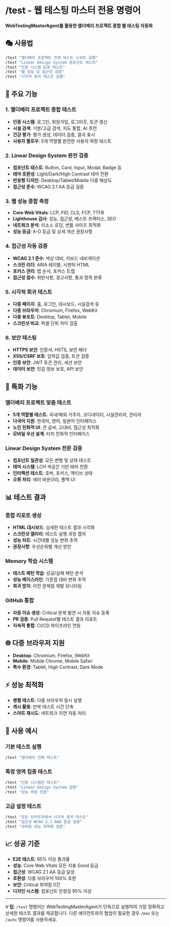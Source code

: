 # /test - 웹 테스팅 마스터 전용 명령어

**WebTestingMasterAgent를 활용한 엘더베리 프로젝트 종합 웹 테스팅 자동화**

## 🎭 사용법

```bash
/test "엘더베리 프로젝트 전체 테스트 스위트 실행"
/test "Linear Design System 컴포넌트 테스트"
/test "인증 시스템 E2E 테스트"
/test "웹 성능 및 접근성 검증"
/test "시각적 회귀 테스트 실행"
```

## 🚀 주요 기능

### **1. 엘더베리 프로젝트 종합 테스트**
- **인증 시스템**: 로그인, 회원가입, 로그아웃, 토큰 갱신
- **시설 검색**: 기본/고급 검색, 지도 통합, AI 추천
- **건강 평가**: 평가 생성, 데이터 검증, 결과 표시
- **사용자 플로우**: 5개 역할별 완전한 사용자 여정 테스트

### **2. Linear Design System 완전 검증**
- **컴포넌트 테스트**: Button, Card, Input, Modal, Badge 등
- **테마 호환성**: Light/Dark/High Contrast 테마 전환
- **반응형 디자인**: Desktop/Tablet/Mobile 다중 해상도
- **접근성 준수**: WCAG 2.1 AA 등급 검증

### **3. 웹 성능 종합 측정**
- **Core Web Vitals**: LCP, FID, CLS, FCP, TTFB
- **Lighthouse 감사**: 성능, 접근성, 베스트 프랙티스, SEO
- **네트워크 분석**: 리소스 로딩, 번들 사이즈 최적화
- **성능 등급**: A-D 등급 및 상세 개선 권장사항

### **4. 접근성 자동 검증**
- **WCAG 2.1 준수**: 색상 대비, 키보드 네비게이션
- **스크린 리더**: ARIA 레이블, 시멘틱 HTML
- **포커스 관리**: 탭 순서, 포커스 트랩
- **접근성 점수**: 위반사항, 경고사항, 통과 항목 분류

### **5. 시각적 회귀 테스트**
- **다중 페이지**: 홈, 로그인, 대시보드, 시설검색 등
- **다중 브라우저**: Chromium, Firefox, WebKit
- **다중 뷰포트**: Desktop, Tablet, Mobile
- **스크린샷 비교**: 픽셀 단위 차이 검출

### **6. 보안 테스팅**
- **HTTPS 보안**: 인증서, HSTS, 보안 헤더
- **XSS/CSRF 보호**: 입력값 검증, 토큰 검증
- **인증 보안**: JWT 토큰 관리, 세션 보안
- **데이터 보안**: 민감 정보 보호, API 보안

## 🎯 특화 기능

### **엘더베리 프로젝트 맞춤 테스트**
- **5개 역할별 테스트**: 국내/해외 거주자, 코디네이터, 시설관리자, 관리자
- **다국어 지원**: 한국어, 영어, 일본어 인터페이스
- **노인 친화적 UI**: 큰 글씨, 고대비, 접근성 최적화
- **모바일 우선 설계**: 터치 친화적 인터페이스

### **Linear Design System 전문 검증**
- **컴포넌트 일관성**: 모든 변형 및 상태 테스트
- **테마 시스템**: LCH 색공간 기반 테마 전환
- **인터랙션 테스트**: 호버, 포커스, 액티브 상태
- **오류 처리**: 에러 바운더리, 폴백 UI

## 📊 테스트 결과

### **종합 리포트 생성**
- **HTML 대시보드**: 상세한 테스트 결과 시각화
- **스크린샷 갤러리**: 테스트 실행 과정 캡처
- **성능 차트**: 시간대별 성능 변화 추적
- **권장사항**: 우선순위별 개선 방안

### **Memory 학습 시스템**
- **테스트 패턴 학습**: 성공/실패 패턴 분석
- **성능 베이스라인**: 기준점 대비 변화 추적
- **회귀 방지**: 이전 문제점 재발 모니터링

### **GitHub 통합**
- **자동 이슈 생성**: Critical 문제 발견 시 자동 이슈 등록
- **PR 검증**: Pull Request별 테스트 결과 리포트
- **지속적 통합**: CI/CD 파이프라인 연동

## 🌐 다중 브라우저 지원

- **Desktop**: Chromium, Firefox, WebKit
- **Mobile**: Mobile Chrome, Mobile Safari
- **특수 환경**: Tablet, High Contrast, Dark Mode

## ⚡ 성능 최적화

- **병렬 테스트**: 다중 브라우저 동시 실행
- **캐시 활용**: 반복 테스트 시간 단축
- **스마트 재시도**: 네트워크 지연 자동 처리

## 🔧 사용 예시

### **기본 테스트 실행**
```bash
/test "엘더베리 전체 테스트"
```

### **특정 영역 집중 테스트**
```bash
/test "인증 시스템만 테스트"
/test "Linear Design System 검증"
/test "성능 측정 전용"
```

### **고급 설정 테스트**
```bash
/test "모든 브라우저에서 시각적 회귀 테스트"
/test "접근성 WCAG 2.1 AAA 등급 검증"
/test "모바일 성능 최적화 검증"
```

## 📈 성공 기준

- **E2E 테스트**: 95% 이상 통과율
- **성능**: Core Web Vitals 모든 지표 Good 등급
- **접근성**: WCAG 2.1 AA 등급 달성
- **호환성**: 다중 브라우저 100% 호환
- **보안**: Critical 취약점 0건
- **디자인 시스템**: 컴포넌트 안정성 95% 이상

---

**💡 팁**: `/test` 명령어는 WebTestingMasterAgent가 단독으로 실행하여 가장 정확하고 상세한 테스트 결과를 제공합니다. 다른 에이전트와의 협업이 필요한 경우 `/max` 또는 `/auto` 명령어를 사용하세요.